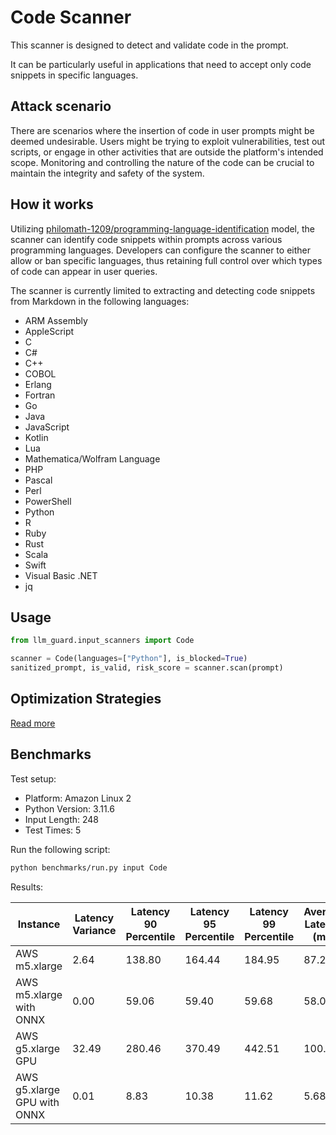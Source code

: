 # Code Scanner

This scanner is designed to detect and validate code in the prompt.

It can be particularly useful in applications that need to accept only code snippets in specific languages.

## Attack scenario

There are scenarios where the insertion of code in user prompts might be deemed undesirable. Users might be trying to
exploit vulnerabilities, test out scripts, or engage in other activities that are outside the platform's intended scope.
Monitoring and controlling the nature of the code can be crucial to maintain the integrity and safety of the system.

## How it works

Utilizing [philomath-1209/programming-language-identification](https://huggingface.co/philomath-1209/programming-language-identification)
model, the scanner can identify code snippets within prompts across various programming languages.
Developers can configure the scanner to either allow or ban specific languages, thus retaining full control over which
types of code can appear in user queries.

The scanner is currently limited to extracting and detecting code snippets from Markdown in the following languages:

- ARM Assembly
- AppleScript
- C
- C#
- C++
- COBOL
- Erlang
- Fortran
- Go
- Java
- JavaScript
- Kotlin
- Lua
- Mathematica/Wolfram Language
- PHP
- Pascal
- Perl
- PowerShell
- Python
- R
- Ruby
- Rust
- Scala
- Swift
- Visual Basic .NET
- jq

## Usage

```python
from llm_guard.input_scanners import Code

scanner = Code(languages=["Python"], is_blocked=True)
sanitized_prompt, is_valid, risk_score = scanner.scan(prompt)
```

## Optimization Strategies

[Read more](../get_started/optimization.md)

## Benchmarks

Test setup:

- Platform: Amazon Linux 2
- Python Version: 3.11.6
- Input Length: 248
- Test Times: 5

Run the following script:

```sh
python benchmarks/run.py input Code
```

Results:

| Instance                    | Latency Variance | Latency 90 Percentile | Latency 95 Percentile | Latency 99 Percentile | Average Latency (ms) | QPS      |
|-----------------------------|------------------|-----------------------|-----------------------|-----------------------|----------------------|----------|
| AWS m5.xlarge               | 2.64             | 138.80                | 164.44                | 184.95                | 87.28                | 2841.37  |
| AWS m5.xlarge with ONNX     | 0.00             | 59.06                 | 59.40                 | 59.68                 | 58.07                | 4270.94  |
| AWS g5.xlarge GPU           | 32.49            | 280.46                | 370.49                | 442.51                | 100.05               | 2478.86  |
| AWS g5.xlarge GPU with ONNX | 0.01             | 8.83                  | 10.38                 | 11.62                 | 5.68                 | 43654.48 |
